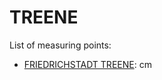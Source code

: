 # TREENE

List of measuring points:

* [FRIEDRICHSTADT TREENE](./FRIEDRICHSTADT-TREENE): <Value topic="rivers/pegel-online/TREENE/FRIEDRICHSTADT-TREENE/measurementValue"/> cm

